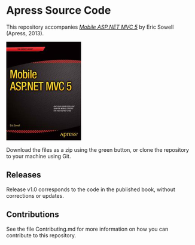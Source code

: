 # Apress Source Code

This repository accompanies [*Mobile ASP.NET MVC 5*](http://www.apress.com/9781430250562) by Eric Sowell (Apress, 2013).

![Cover image](9781430250562.jpg)

Download the files as a zip using the green button, or clone the repository to your machine using Git.

## Releases

Release v1.0 corresponds to the code in the published book, without corrections or updates.

## Contributions

See the file Contributing.md for more information on how you can contribute to this repository.
